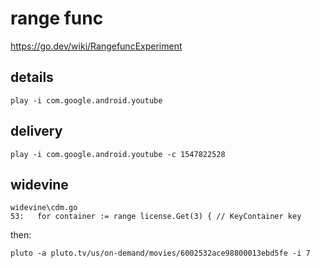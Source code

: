 # range func

https://go.dev/wiki/RangefuncExperiment

## details

~~~
play -i com.google.android.youtube
~~~

## delivery

~~~
play -i com.google.android.youtube -c 1547822528
~~~

## widevine

~~~
widevine\cdm.go
53:   for container := range license.Get(3) { // KeyContainer key
~~~

then:

~~~
pluto -a pluto.tv/us/on-demand/movies/6002532ace98800013ebd5fe -i 7
~~~
